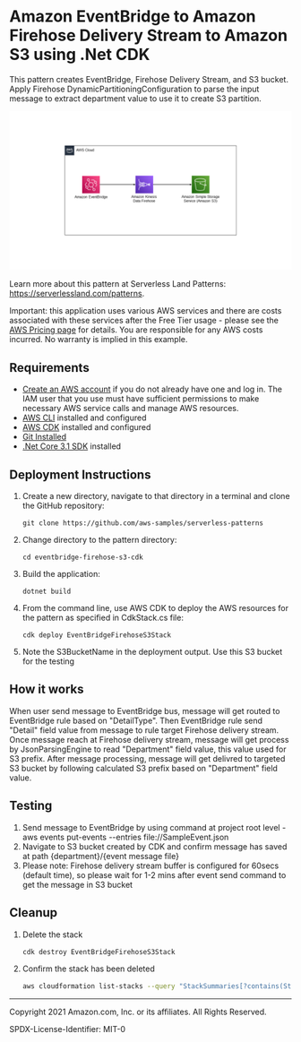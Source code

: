# Amazon EventBridge to Amazon Firehose Delivery Stream to Amazon S3 using .Net CDK

This pattern creates EventBridge, Firehose Delivery Stream, and S3 bucket. Apply Firehose DynamicPartitioningConfiguration to parse the input message to extract department value to use it to create S3 partition.

![Architecture](EventBridge-Firehose-S3.png)

Learn more about this pattern at Serverless Land Patterns: https://serverlessland.com/patterns.

Important: this application uses various AWS services and there are costs associated with these services after the Free Tier usage - please see the [AWS Pricing page](https://aws.amazon.com/pricing/) for details. You are responsible for any AWS costs incurred. No warranty is implied in this example.

## Requirements

- [Create an AWS account](https://portal.aws.amazon.com/gp/aws/developer/registration/index.html) if you do not already have one and log in. The IAM user that you use must have sufficient permissions to make necessary AWS service calls and manage AWS resources.
- [AWS CLI](https://docs.aws.amazon.com/cli/latest/userguide/install-cliv2.html) installed and configured
- [AWS CDK](https://docs.aws.amazon.com/cdk/v2/guide/cli.html) installed and configured
- [Git Installed](https://git-scm.com/book/en/v2/Getting-Started-Installing-Git)
- [.Net Core 3.1 SDK](https://dotnet.microsoft.com/en-us/download/dotnet/3.1) installed

## Deployment Instructions

1. Create a new directory, navigate to that directory in a terminal and clone the GitHub repository:
   ```
   git clone https://github.com/aws-samples/serverless-patterns
   ```
1. Change directory to the pattern directory:
   ```
   cd eventbridge-firehose-s3-cdk
   ```
1. Build the application:
   ```
   dotnet build
   ```
1. From the command line, use AWS CDK to deploy the AWS resources for the pattern as specified in CdkStack.cs file:
   ```
   cdk deploy EventBridgeFirehoseS3Stack
   ```
1. Note the S3BucketName in the deployment output. Use this S3 bucket for the testing

## How it works

When user send message to EventBridge bus, message will get routed to EventBridge rule based on "DetailType". Then EventBridge rule send "Detail" field value from message to rule target Firehose delivery stream. Once message reach at Firehose delivery stream, message will get process by JsonParsingEngine to read "Department" field value, this value used for S3 prefix. After message processing, message will get delivred to targeted S3 bucket by following calculated S3 prefix based on "Department" field value.

## Testing

1. Send message to EventBridge by using command at project root level - aws events put-events --entries file://SampleEvent.json
2. Navigate to S3 bucket created by CDK and confirm message has saved at path {department}/{event message file}
3. Please note: Firehose delivery stream buffer is configured for 60secs (default time), so please wait for 1-2 mins after event send command to get the message in S3 bucket

## Cleanup

1. Delete the stack
   ```bash
   cdk destroy EventBridgeFirehoseS3Stack
   ```
1. Confirm the stack has been deleted
   ```bash
   aws cloudformation list-stacks --query "StackSummaries[?contains(StackName,'EventBridgeFirehoseS3Stack')].StackStatus"
   ```

---

Copyright 2021 Amazon.com, Inc. or its affiliates. All Rights Reserved.

SPDX-License-Identifier: MIT-0
